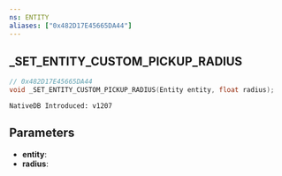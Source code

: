 ```yaml
---
ns: ENTITY
aliases: ["0x482D17E45665DA44"]
---
```

## _SET_ENTITY_CUSTOM_PICKUP_RADIUS

```c
// 0x482D17E45665DA44
void _SET_ENTITY_CUSTOM_PICKUP_RADIUS(Entity entity, float radius);
```

```
NativeDB Introduced: v1207
```

## Parameters
* **entity**:
* **radius**:

